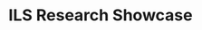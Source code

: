 ---
dateStart: 2015-08-21
dateEnd:
title: "ILS Research Showcase"
venue: "ILS Department, Indiana University"
organizer: Rhonda Spencer
credit:
city: Bloomington
state: IN
country: USA
pdfLink:
venueImages:
---